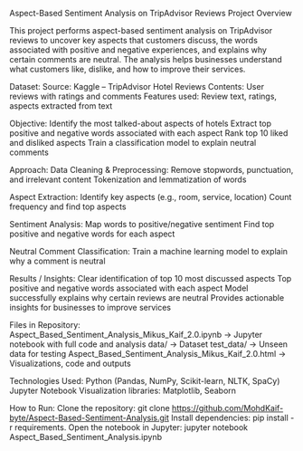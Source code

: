 Aspect-Based Sentiment Analysis on TripAdvisor Reviews
Project Overview

This project performs aspect-based sentiment analysis on TripAdvisor reviews to uncover key aspects that customers discuss, the words associated with positive and negative experiences, and explains why certain comments are neutral. The analysis helps businesses understand what customers like, dislike, and how to improve their services.

Dataset:
Source: Kaggle – TripAdvisor Hotel Reviews
Contents: User reviews with ratings and comments
Features used: Review text, ratings, aspects extracted from text

Objective:
Identify the most talked-about aspects of hotels
Extract top positive and negative words associated with each aspect
Rank top 10 liked and disliked aspects
Train a classification model to explain neutral comments

Approach:
Data Cleaning & Preprocessing:
Remove stopwords, punctuation, and irrelevant content
Tokenization and lemmatization of words

Aspect Extraction:
Identify key aspects (e.g., room, service, location)
Count frequency and find top aspects

Sentiment Analysis:
Map words to positive/negative sentiment
Find top positive and negative words for each aspect

Neutral Comment Classification:
Train a machine learning model to explain why a comment is neutral

Results / Insights:
Clear identification of top 10 most discussed aspects
Top positive and negative words associated with each aspect
Model successfully explains why certain reviews are neutral
Provides actionable insights for businesses to improve services

Files in Repository:
Aspect_Based_Sentiment_Analysis_Mikus_Kaif_2.0.ipynb → Jupyter notebook with full code and analysis
data/ → Dataset
test_data/ → Unseen data for testing
Aspect_Based_Sentiment_Analysis_Mikus_Kaif_2.0.html → Visualizations, code and outputs

Technologies Used:
Python (Pandas, NumPy, Scikit-learn, NLTK, SpaCy)
Jupyter Notebook
Visualization libraries: Matplotlib, Seaborn


How to Run:
Clone the repository: git clone https://github.com/MohdKaif-byte/Aspect-Based-Sentiment-Analysis.git
Install dependencies: pip install -r requirements.
Open the notebook in Jupyter: jupyter notebook Aspect_Based_Sentiment_Analysis.ipynb



